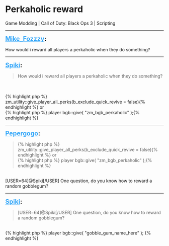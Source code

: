 # Perkaholic reward
Game Modding | Call of Duty: Black Ops 3 | Scripting

---
<strong style="font-size: 1.4em;"><span style="text-decoration: underline;text-decoration-color: #34a7f9;"><span style="color:#34a7f9;">Mike_Fozzzy</span></span>:</strong>

<p>How would i reward all players a perkaholic when they do something?</p>

---
<strong style="font-size: 1.4em;"><span style="text-decoration: underline;text-decoration-color: #34a7f9;"><span style="color:#34a7f9;">Spiki</span></span>:</strong>

<p><blockquote>How would i reward all players a perkaholic when they do something?<br /></blockquote><br /><br />{% highlight php %}
zm_utility::give_player_all_perks(b_exclude_quick_revive = false){% endhighlight %}
or<br />{% highlight php %}
player bgb::give( &quot;zm_bgb_perkaholic&quot; );{% endhighlight %}
</p>

---
<strong style="font-size: 1.4em;"><span style="text-decoration: underline;text-decoration-color: #34a7f9;"><span style="color:#34a7f9;">Pepergogo</span></span>:</strong>

<p><blockquote>{% highlight php %}
zm_utility::give_player_all_perks(b_exclude_quick_revive = false){% endhighlight %}
or<br />{% highlight php %}
player bgb::give( &quot;zm_bgb_perkaholic&quot; );{% endhighlight %}
</blockquote><br />[USER=64]@Spiki[/USER]  One question, do you know how to reward a random gobblegum?</p>

---
<strong style="font-size: 1.4em;"><span style="text-decoration: underline;text-decoration-color: #34a7f9;"><span style="color:#34a7f9;">Spiki</span></span>:</strong>

<p><blockquote>[USER=64]@Spiki[/USER]  One question, do you know how to reward a random gobblegum?<br /></blockquote><br />{% highlight php %}
player bgb::give( &quot;gobble_gum_name_here&quot; );
{% endhighlight %}
</p>
